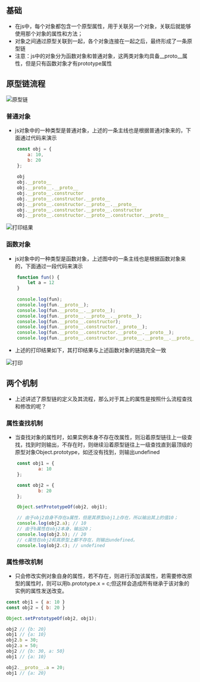 ## 基础
- 在js中，每个对象都包含一个原型属性，用于关联另一个对象，关联后就能够使用那个对象的属性和方法；
- 对象之间通过原型关联到一起，各个对象连接在一起之后，最终形成了一条原型链
- 注意：js中的对象分为函数对象和普通对象，这两类对象均具备__proto__属性，但是只有函数对象才有prototype属性

## 原型链流程

![原型链](https://mmbiz.qpic.cn/mmbiz/q4qrl2ddrUtaoDA3kkU6MT1YuMUzfheuvD4ehwznBHnXm48EGCZJAAuLBl51Twud7ZHT28cnpgiakoJJUnfuxAw/640?wx_fmt=other&tp=webp&wxfrom=5&wx_lazy=1&wx_co=1)

### 普通对象
- js对象中的一种类型是普通对象，上述的一条主线也是根据普通对象来的，下面通过代码来演示

```js
	const obj = {
		a: 10,
		b: 20
	};
	
	obj
	obj.__proto__
	obj.__proto__.__proto__
	obj.__proto__.constructor
	obj.__proto__.constructor.__proto__
	obj.__proto__.constructor.__proto__.__proto__
	obj.__proto__.constructor.__proto__.constructor
	obj.__proto__.constructor.__proto__.constructor.__proto__
```

![打印结果](https://mmbiz.qpic.cn/mmbiz_png/q4qrl2ddrUtaoDA3kkU6MT1YuMUzfheu0hnMovmUXudgunOApSGpkzHEQxKJZR2mvsaxRQqW4qqLyX9jkq9b6A/640?wx_fmt=png&tp=webp&wxfrom=5&wx_lazy=1&wx_co=1)

### 函数对象
- js对象中的一种类型是函数对象，上述图中的一条主线也是根据函数对象来的，下面通过一段代码来演示

```js
	function fun() {
		let a = 12
	}
	
	console.log(fun);
	console.log(fun.__proto__);
	console.log(fun.__proto__.__proto__);
	console.log(fun.__proto__.__proto__.__proto__);
	console.log(fun.__proto__.constructor);
	console.log(fun.__proto__.constructor.__proto__);
	console.log(fun.__proto__.constructor.__proto__.__proto__);
	console.log(fun.__proto__.constructor.__proto__.__proto__.__proto__);
```

- 上述的打印结果如下，其打印结果与上述函数对象的链路完全一致

![打印](https://mmbiz.qpic.cn/mmbiz_png/q4qrl2ddrUtaoDA3kkU6MT1YuMUzfheuNfibMmv2pYM7WicibJRNjEmovLd4RoXShTiarLu0ZP8icgnW6oKYJx4iarcw/640?wx_fmt=png&tp=webp&wxfrom=5&wx_lazy=1&wx_co=1)


## 两个机制
- 上述讲述了原型链的定义及其流程，那么对于其上的属性是按照什么流程查找和修改的呢？

### 属性查找机制
- 当查找对象的属性时，如果实例本身不存在改属性，则沿着原型链往上一级查找，找到时则输出，不存在时，则继续沿着原型链往上一级查找直到最顶级的原型对象Object.prototype，如还没有找到，则输出undefined

```js
	const obj1 = {
			a: 10
	};

	const obj2 = {
			b: 20
	};

	Object.setPrototypeOf(obj2, obj1);

	// 由于obj2自身不存在a属性，但是其原型obj1上存在，所以输出其上的值10；
	console.log(obj2.a); // 10
	// 由于b属性在obj2本身，输出20；
	console.log(obj2.b); // 20
	// c属性在obj2和其原型上都不存在，则输出undefined。
	console.log(obj2.c); // undefined
```

### 属性修改机制
- 只会修改实例对象自身的属性，若不存在，则进行添加该属性，若需要修改原型的属性时，则可以用b.prototype.x = c;但这样会造成所有继承于该对象的实例的属性发送改变。

```js
const obj1 = { a: 10 }
const obj2 = { b: 20 }

Object.setPrototypeOf(obj2, obj1);

obj2 // {b: 20}
obj1 // {a: 10}
obj2.b = 30;
obj2.a = 50;
obj2 // {b: 30, a: 50}
obj1 // {a: 10}

obj2.__proto__.a = 20;
obj1 // {a: 20}
```
